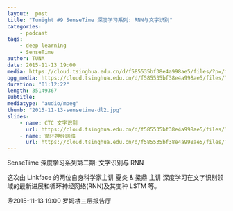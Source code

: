 ```yaml
---
layout:  post
title: "Tunight #9 SenseTime 深度学习系列: RNN与文字识别"
categories:
    - podcast
tags:
    - deep learning
    - SenseTime
author: TUNA
date: 2015-11-13 19:00
media: https://cloud.tsinghua.edu.cn/d/f585535bf38e4a998ae5/files/?p=/m4a/2015-11-13-SenseTime-deep-learning-2.m4a&amp;dl=1
ogg_media: https://cloud.tsinghua.edu.cn/d/f585535bf38e4a998ae5/files/?p=/ogg/2015-11-13-SenseTime-deep-learning-2.ogg&amp;dl=1
duration: "01:12:22"
length: 35149367
subtitle: 
mediatype: "audio/mpeg"
thumb: "2015-11-13-sensetime-dl2.jpg"
slides: 
    - name: CTC 文字识别
      url: https://cloud.tsinghua.edu.cn/d/f585535bf38e4a998ae5/files/?p=/attachment/2015-11-13-SenseTime-CTC.pdf&amp;dl=1
    - name: 循环神经网络
      url: https://cloud.tsinghua.edu.cn/d/f585535bf38e4a998ae5/files/?p=/attachment/2015-11-13-SenseTime-RNN.pdf&amp;dl=1
---
```


SenseTime 深度学习系列第二期: 文字识别与 RNN

这次由 Linkface 的两位自身科学家主讲 夏炎 &amp; 梁鼎 主讲 深度学习在文字识别领域的最新进展和循环神经网络(RNN)及其变种 LSTM 等。

@2015-11-13 19:00 罗姆楼三层报告厅

